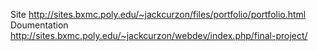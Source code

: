 Site http://sites.bxmc.poly.edu/~jackcurzon/files/portfolio/portfolio.html
Doumentation http://sites.bxmc.poly.edu/~jackcurzon/webdev/index.php/final-project/